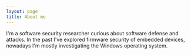 ```yaml
---
layout: page
title: About me
---
```

I'm a software security researcher curious about software defense and attacks. In the past I've explored firmware security of embedded devices, nowadays I'm mostly investigating the Windows operating system.
